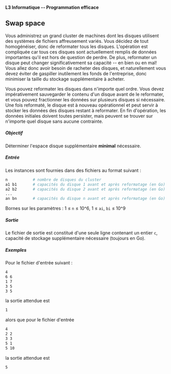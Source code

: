 **L3 Informatique -- Programmation efficace**

## Swap space
 
Vous administrez un grand cluster de machines dont les disques utilisent
des systèmes de fichiers affreusement variés. Vous décidez de tout
homogénéiser, donc de reformater tous les disques. L'opération est
compliquée car tous ces disques sont actuellement remplis de données
importantes qu'il est hors de question de perdre. De plus, reformater un
disque peut changer significativement sa capacité -- en bien ou en mal!
Vous allez donc avoir besoin de racheter des disques, et naturellement
vous devez éviter de gaspiller inutilement les fonds de l'entreprise,
donc minimiser la taille du stockage supplémentaire à acheter.

Vous pouvez reformater les disques dans n'importe quel ordre. Vous devez
impérativement sauvegarder le contenu d'un disque avant de le reformater,
et vous pouvez fractionner les données sur plusieurs disques si
nécessaire. Une fois reformaté, le disque est à nouveau opérationnel et
peut servir à stocker les données des disques restant à reformater. En
fin d'opération, les données initiales doivent toutes persister, mais 
peuvent se trouver sur n'importe quel disque sans aucune contrainte.


##### Objectif 

Déterminer l'espace disque supplémentaire **minimal** nécessaire.


##### Entrée 

Les instances sont fournies dans des fichiers au format suivant : 
```bash
n           # nombre de disques du cluster
a1 b1       # capacités du disque 1 avant et après reformatage (en Go)
a2 b2       # capacités du disque 2 avant et après reformatage (en Go)
...
an bn       # capacités du disque n avant et après reformatage (en Go)
```

Bornes sur les paramètres : 1 ≤ `n` ≤ 10^6, 1 ≤ `ai`, `bi` ≤ 10^9

##### Sortie

Le fichier de sortie est constitué d'une seule ligne contenant un entier `c`, 
capacité de stockage supplémentaire nécessaire (toujours en Go).

##### Exemples

Pour le fichier d'entrée suivant :
```bash
4
6 6
1 7
3 5
3 5
```
la sortie attendue est
```bash
1
```

alors que pour le fichier d'entrée
```bash
4
2 2
3 3
5 1
5 10
```
la sortie attendue est
```bash
5
```

